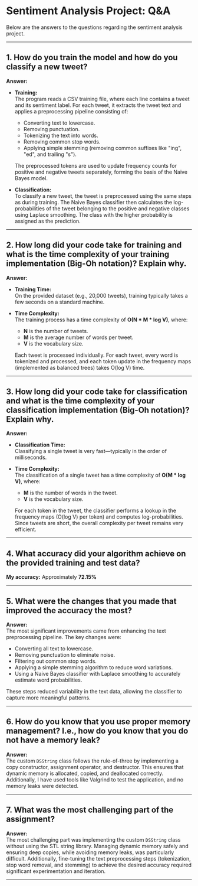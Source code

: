 # Sentiment Analysis Project: Q&A

Below are the answers to the questions regarding the sentiment analysis project.

---

## 1. How do you train the model and how do you classify a new tweet?

**Answer:**  
- **Training:**  
  The program reads a CSV training file, where each line contains a tweet and its sentiment label. For each tweet, it extracts the tweet text and applies a preprocessing pipeline consisting of:
  - Converting text to lowercase.
  - Removing punctuation.
  - Tokenizing the text into words.
  - Removing common stop words.
  - Applying simple stemming (removing common suffixes like "ing", "ed", and trailing "s").

  The preprocessed tokens are used to update frequency counts for positive and negative tweets separately, forming the basis of the Naive Bayes model.

- **Classification:**  
  To classify a new tweet, the tweet is preprocessed using the same steps as during training. The Naive Bayes classifier then calculates the log-probabilities of the tweet belonging to the positive and negative classes using Laplace smoothing. The class with the higher probability is assigned as the prediction.

---

## 2. How long did your code take for training and what is the time complexity of your training implementation (Big-Oh notation)? Explain why.

**Answer:**  
- **Training Time:**  
  On the provided dataset (e.g., 20,000 tweets), training typically takes a few seconds on a standard machine.
  
- **Time Complexity:**  
  The training process has a time complexity of **O(N * M * log V)**, where:
  - **N** is the number of tweets.
  - **M** is the average number of words per tweet.
  - **V** is the vocabulary size.

  Each tweet is processed individually. For each tweet, every word is tokenized and processed, and each token update in the frequency maps (implemented as balanced trees) takes O(log V) time.

---

## 3. How long did your code take for classification and what is the time complexity of your classification implementation (Big-Oh notation)? Explain why.

**Answer:**  
- **Classification Time:**  
  Classifying a single tweet is very fast—typically in the order of milliseconds.
  
- **Time Complexity:**  
  The classification of a single tweet has a time complexity of **O(M * log V)**, where:
  - **M** is the number of words in the tweet.
  - **V** is the vocabulary size.

  For each token in the tweet, the classifier performs a lookup in the frequency maps (O(log V) per token) and computes log-probabilities. Since tweets are short, the overall complexity per tweet remains very efficient.

---

## 4. What accuracy did your algorithm achieve on the provided training and test data?

**My accuracy:** Approximately **72.15%**

---

## 5. What were the changes that you made that improved the accuracy the most?

**Answer:**  
The most significant improvements came from enhancing the text preprocessing pipeline. The key changes were:
- Converting all text to lowercase.
- Removing punctuation to eliminate noise.
- Filtering out common stop words.
- Applying a simple stemming algorithm to reduce word variations.
- Using a Naive Bayes classifier with Laplace smoothing to accurately estimate word probabilities.

These steps reduced variability in the text data, allowing the classifier to capture more meaningful patterns.

---

## 6. How do you know that you use proper memory management? I.e., how do you know that you do not have a memory leak?

**Answer:**  
The custom `DSString` class follows the rule-of-three by implementing a copy constructor, assignment operator, and destructor. This ensures that dynamic memory is allocated, copied, and deallocated correctly. Additionally, I have used tools like Valgrind to test the application, and no memory leaks were detected.

---

## 7. What was the most challenging part of the assignment?

**Answer:**  
The most challenging part was implementing the custom `DSString` class without using the STL string library. Managing dynamic memory safely and ensuring deep copies, while avoiding memory leaks, was particularly difficult. Additionally, fine-tuning the text preprocessing steps (tokenization, stop word removal, and stemming) to achieve the desired accuracy required significant experimentation and iteration.

---
